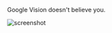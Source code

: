 Google Vision doesn't believe you.
&nbsp;
&nbsp;

![screenshot](http://hannimalcrackers.github.io/parseltongue/img/gv_ayeaye.png)
